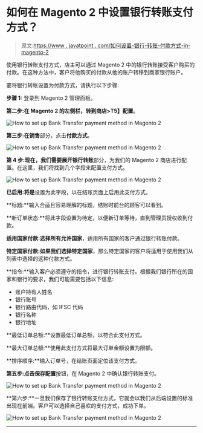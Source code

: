# 如何在 Magento 2 中设置银行转账支付方式？

> 原文:[https://www . javatpoint . com/如何设置-银行-转账-付款方式-in-magento-2](https://www.javatpoint.com/how-to-set-up-bank-transfer-payment-method-in-magento-2)

使用银行转账支付方式，店主可以通过 Magento 2 中的银行转账接受客户购买的付款。在这种方法中，客户将他购买的付款从他的账户转移到商家银行账户。

要将银行转帐设置为付款方式，请执行以下步骤:

**步骤 1:** 登录到 Magento 2 管理面板。

**第二步:**在 Magento 2 的左侧栏，转到**商店>T5】配置**。

![How to set up Bank Transfer payment method in Magento 2](../Images/1619311dcd1f261ac31b0af424732678.png)

**第三步:**在**销售**部分，点击**付款方式**。

![How to set up Bank Transfer payment method in Magento 2](../Images/c0e6253575a4e2eeaeffbc262eb41dcd.png)

**第 4 步:**现在，我们需要展开**银行转账**部分，为我们的 Magento 2 商店进行配置。在这里，我们将找到几个字段来配置支付方式。

![How to set up Bank Transfer payment method in Magento 2](../Images/3adaa01ab188beac1bedb5bd3a30fb76.png)

**已启用:**将**是**设置为此字段，以在结账页面上启用此支付方式。

**标题:**输入合适且容易理解的标题，结账时前台的顾客可以看到。

**新订单状态:**将此字段设置为待定，以便新订单等待，直到管理员授权收到付款。

**适用国家付款:**选择**所有允许国家**，适用所有国家的客户通过银行转账付款。

**特定国家付款:**如果我们选择**特定国家**，那么特定国家的客户将适用于使用我们从列表中选择的这种付款方式。

**指令:**输入客户必须遵守的指令，进行银行转账支付。根据我们银行所在的国家和银行的要求，我们可能需要包括以下信息:

*   账户持有人姓名
*   银行账号
*   银行路由代码，如 IFSC 代码
*   银行名称
*   银行地址

**最低订单总额:**设置最低订单总额，以符合此支付方式。

**最大订单总额:**使用此支付方式将最大订单金额设置为限额。

**排序顺序:**输入订单号，在结账页面定位该支付方式。

**第五步:**点击**保存配置**按钮，在 Magento 2 中确认银行转账支付。

![How to set up Bank Transfer payment method in Magento 2](../Images/73ea6f3b6ac013f8d3117c7cdb6bf841.png)

**第六步:**一旦我们保存了银行转账支付方式，它就会以我们从后端设置的标准出现在前端。客户可以选择自己喜欢的支付方式，成功下单。

![How to set up Bank Transfer payment method in Magento 2](../Images/253bdcd905ba8e5e06307d4cf31ca91d.png)

* * *